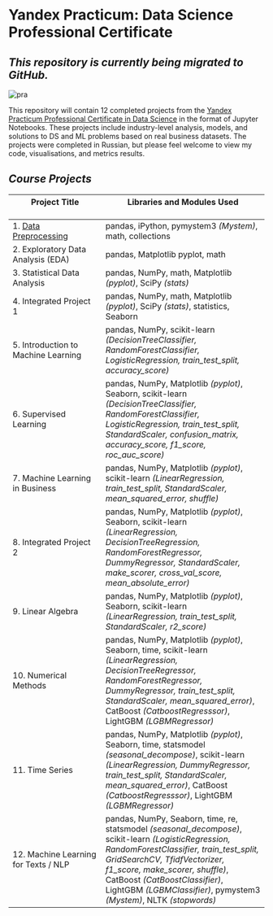 # Yandex Practicum: Data Science Professional Certificate

## _This repository is currently being migrated to GitHub._

![pra](https://user-images.githubusercontent.com/101647250/174258608-cab4a61d-3680-4510-bc6f-c8b58fac50fa.jpg)


This repository will contain 12 completed projects from the [Yandex Practicum Professional Certificate in Data Science](https://practicum.com/data-scientist/) in the format of Jupyter Notebooks. These projects include industry-level analysis, models, and solutions to DS and ML problems based on real business datasets. The projects were completed in Russian, but please feel welcome to view my code, visualisations, and metrics results.


## _Course Projects_

| <img width=1100/><span class="align-top"> Project Title <br /></span></img><br /> | <img width=900/><span class="align-top"> Libraries and Modules Used               <br /></span></img><br />
| -------------------------------------- | ---------------------------------------------- 
| 1\. [Data Preprocessing](https://github.com/an-sla/DataSci-ML-Practicum/blob/main/Data-preprocessing%20(Topic%201)/project-topic1-(data-preprocessing).ipynb)                    | pandas, iPython, pymystem3 _(Mystem)_, math, collections 
| 2\. Exploratory Data Analysis (EDA)    | pandas, Matplotlib pyplot, math               
| 3\. Statistical Data Analysis          | pandas, NumPy, math, Matplotlib _(pyplot)_, SciPy _(stats)_ 
| 4\. Integrated Project 1               | pandas, NumPy, math, Matplotlib _(pyplot)_, SciPy _(stats)_, statistics, Seaborn 
| 5\. Introduction to Machine Learning   | pandas, NumPy, scikit-learn _(DecisionTreeClassifier, RandomForestClassifier, LogisticRegression, train_test_split, accuracy_score)_ 
| 6\. Supervised Learning                |  pandas, NumPy, Matplotlib _(pyplot)_, Seaborn, scikit-learn _(DecisionTreeClassifier, RandomForestClassifier, LogisticRegression, train_test_split, StandardScaler, confusion_matrix, accuracy_score, f1_score, roc_auc_score)_ 
| 7\. Machine Learning in Business       | pandas, NumPy, Matplotlib _(pyplot)_, scikit-learn _(LinearRegression, train_test_split, StandardScaler, mean_squared_error, shuffle)_ 
| 8\. Integrated Project 2               | pandas, NumPy, Matplotlib _(pyplot)_, Seaborn, scikit-learn _(LinearRegression, DecisionTreeRegression, RandomForestRegressor, DummyRegressor, StandardScaler, make_scorer, cross_val_score, mean_absolute_error)_ 
| 9\. Linear Algebra                     | pandas, NumPy, Matplotlib _(pyplot)_, Seaborn, scikit-learn _(LinearRegression, train_test_split, StandardScaler, r2_score)_ 
| 10\. Numerical Methods                 | pandas, NumPy, Matplotlib _(pyplot)_, Seaborn, time, scikit-learn _(LinearRegression, DecisionTreeRegressor, RandomForestRegressor, DummyRegressor, train_test_split, StandardScaler, mean_squared_error)_, CatBoost _(CatboostRegresssor)_, LightGBM _(LGBMRegressor)_ 
| 11\. Time Series                       | pandas, NumPy, Matplotlib _(pyplot)_, Seaborn, time, statsmodel _(seasonal_decompose)_, scikit-learn _(LinearRegression, DummyRegressor, train_test_split, StandardScaler, mean_squared_error)_, CatBoost _(CatboostRegresssor)_, LightGBM _(LGBMRegressor)_ 
| 12\. Machine Learning for Texts / NLP | pandas, NumPy, Seaborn, time, re, statsmodel _(seasonal_decompose)_, scikit-learn _(LogisticRegression, RandomForestClassifier, train_test_split, GridSearchCV, TfidfVectorizer, f1_score, make_scorer, shuffle)_, CatBoost _(CatBoostClassifier)_, LightGBM _(LGBMClassifier)_, pymystem3 _(Mystem)_, NLTK _(stopwords)_ 
